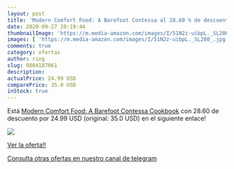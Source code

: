```yaml
---
layout: post
title: 'Modern Comfort Food: A Barefoot Contessa al 28.60 % de descuento'
date: 2020-09-27 20:19:44
thumbnailImage: 'https://m.media-amazon.com/images/I/51N2z-uibpL._SL200_.jpg'
images: [ 'https://m.media-amazon.com/images/I/51N2z-uibpL._SL200_.jpg' ]
comments: true
category: ofertas
author: ring
slug: 0804187061
description:
actualPrice: 24.99 USD
comparePrice: 35.0 USD
inStock: true
---
```


Está [Modern Comfort Food: A Barefoot Contessa Cookbook](https://www.amazon.com/dp/0804187061/?tag=redken08-20) con 28.60 de descuento por 24.99 USD (original: 35.0 USD) en el siguiente enlace!

[![](https://m.media-amazon.com/images/I/51N2z-uibpL._SL200_.jpg)](https://www.amazon.com/dp/0804187061/?tag=redken08-20)

[Ver la oferta!!](https://www.amazon.com/dp/0804187061/?tag=redken08-20)

[Consulta otras ofertas en nuestro canal de telegram](https://t.me/s/ofertas25)
